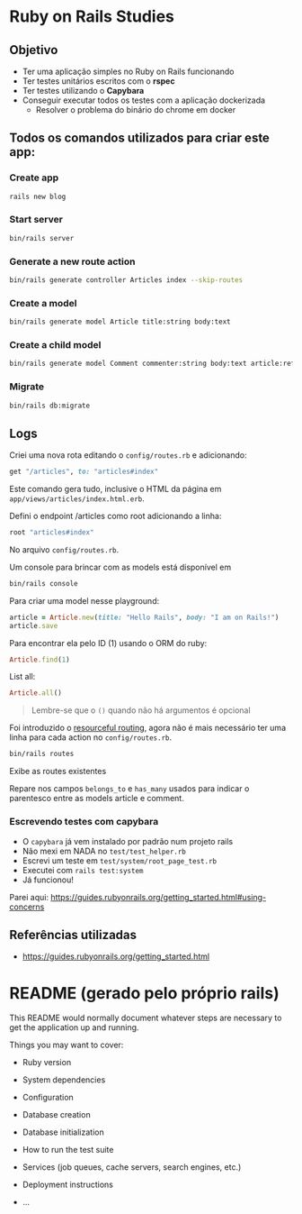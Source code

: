 # Ruby on Rails Studies

## Objetivo

- Ter uma aplicação simples no Ruby on Rails funcionando
- Ter testes unitários escritos com o **rspec**
- Ter testes utilizando o **Capybara**
- Conseguir executar todos os testes com a aplicação dockerizada
  - Resolver o problema do binário do chrome em docker

## Todos os comandos utilizados para criar este app:

### Create app

```sh
rails new blog
```

### Start server

```sh
bin/rails server
```

### Generate a new route action

```sh
bin/rails generate controller Articles index --skip-routes
```

### Create a model

```sh
bin/rails generate model Article title:string body:text
```

### Create a child model

```sh
bin/rails generate model Comment commenter:string body:text article:references
```

### Migrate

```sh
bin/rails db:migrate
```

## Logs

Criei uma nova rota editando o `config/routes.rb` e adicionando:

```rb
get "/articles", to: "articles#index"
```

Este comando gera tudo, inclusive o HTML da página em `app/views/articles/index.html.erb`.

Defini o endpoint /articles como root adicionando a linha:

```rb
root "articles#index"
```

No arquivo `config/routes.rb`.

Um console para brincar com as models está disponível em

```sh
bin/rails console
```

Para criar uma model nesse playground:

```rb
article = Article.new(title: "Hello Rails", body: "I am on Rails!")
article.save
```

Para encontrar ela pelo ID (1) usando o ORM do ruby:

```rb
Article.find(1)
```

List all:

```rb
Article.all()
```

> Lembre-se que o `()` quando não há argumentos é opcional

Foi introduzido o [resourceful routing](https://guides.rubyonrails.org/getting_started.html#resourceful-routing),
agora não é mais necessário ter uma linha para cada action no `config/routes.rb`.

```sh
bin/rails routes
```

Exibe as routes existentes

Repare nos campos `belongs_to` e `has_many` usados para indicar o parentesco
entre as models article e comment.

### Escrevendo testes com capybara

- O `capybara` já vem instalado por padrão num projeto rails
- Não mexi em NADA no `test/test_helper.rb`
- Escrevi um teste em `test/system/root_page_test.rb`
- Executei com `rails test:system`
- Já funcionou!

Parei aqui: https://guides.rubyonrails.org/getting_started.html#using-concerns

## Referências utilizadas

- https://guides.rubyonrails.org/getting_started.html

# README (gerado pelo próprio rails)

This README would normally document whatever steps are necessary to get the
application up and running.

Things you may want to cover:

- Ruby version

- System dependencies

- Configuration

- Database creation

- Database initialization

- How to run the test suite

- Services (job queues, cache servers, search engines, etc.)

- Deployment instructions

- ...
